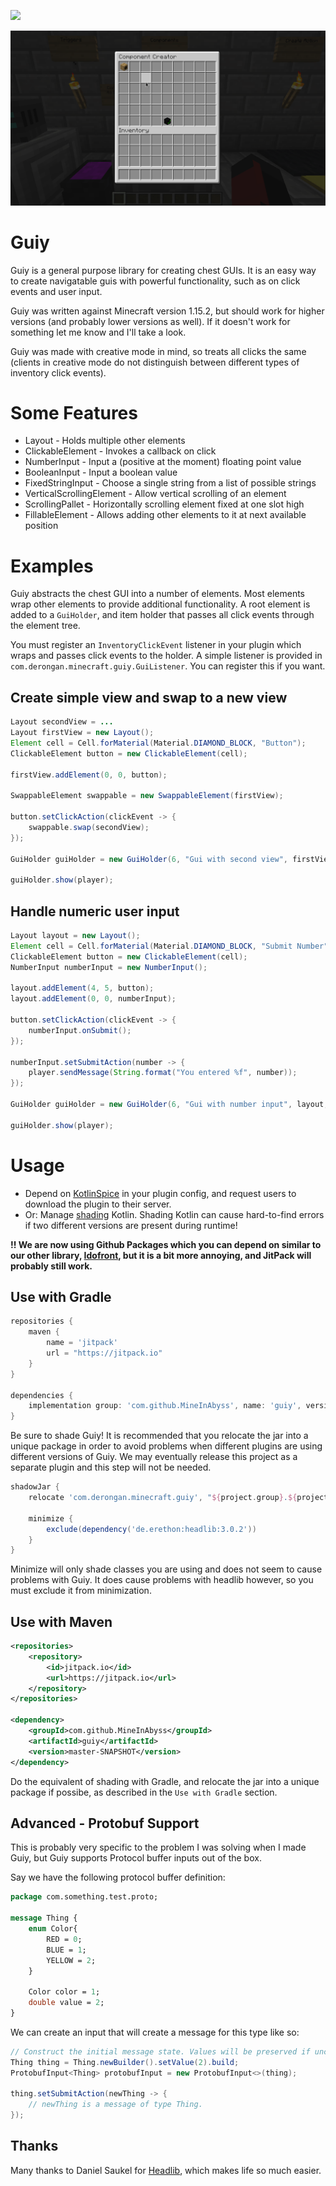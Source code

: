 ![](https://github.com/MineInAbyss/guiy/workflows/Java%20CI/badge.svg)

![](guiy.gif)

# Guiy

Guiy is a general purpose library for creating chest GUIs. It is an easy 
way to create navigatable guis with powerful functionality, such as
on click events and user input.

Guiy was written against Minecraft version 1.15.2, but should work for higher
versions (and probably lower versions as well). If it doesn't work for something let me know and I'll take a look.

Guiy was made with creative mode in mind, so treats all clicks the same (clients in
creative mode do not distinguish between different types of inventory 
click events).

# Some Features
* Layout - Holds multiple other elements
* ClickableElement - Invokes a callback on click
* NumberInput - Input a (positive at the moment) floating point value
* BooleanInput - Input a boolean value
* FixedStringInput - Choose a single string from a list of possible strings
* VerticalScrollingElement - Allow vertical scrolling of an element
* ScrollingPallet - Horizontally scrolling element fixed at one slot high
* FillableElement - Allows adding other elements to it at next available position

# Examples

Guiy abstracts the chest GUI into a number of elements. Most elements
wrap other elements to provide additional functionality. A root element
is added to a `GuiHolder`, and item holder that passes all click events
through the element tree.

You must register an `InventoryClickEvent` listener in your plugin which
wraps and passes click events to the holder. A simple listener is provided
in `com.derongan.minecraft.guiy.GuiListener`. You can register this if
you want.

## Create simple view and swap to a new view
```java
Layout secondView = ...
Layout firstView = new Layout();
Element cell = Cell.forMaterial(Material.DIAMOND_BLOCK, "Button");
ClickableElement button = new ClickableElement(cell);

firstView.addElement(0, 0, button);

SwappableElement swappable = new SwappableElement(firstView);

button.setClickAction(clickEvent -> {
    swappable.swap(secondView);
});

GuiHolder guiHolder = new GuiHolder(6, "Gui with second view", firstView, yourPlugin);

guiHolder.show(player);
```

## Handle numeric user input
```java
Layout layout = new Layout();
Element cell = Cell.forMaterial(Material.DIAMOND_BLOCK, "Submit Number");
ClickableElement button = new ClickableElement(cell);
NumberInput numberInput = new NumberInput();

layout.addElement(4, 5, button);
layout.addElement(0, 0, numberInput);

button.setClickAction(clickEvent -> {
    numberInput.onSubmit();
});

numberInput.setSubmitAction(number -> {
    player.sendMessage(String.format("You entered %f", number));
});

GuiHolder guiHolder = new GuiHolder(6, "Gui with number input", layout, yourPlugin);

guiHolder.show(player);
```

# Usage

- Depend on [KotlinSpice](https://github.com/CultOfClang/KotlinSpice) in your plugin config, and request users to download
the plugin to their server.
- Or: Manage [shading](https://imperceptiblethoughts.com/shadow/) Kotlin. Shading Kotlin can cause hard-to-find errors if two different versions are present during runtime!

**!! We are now using Github Packages which you can depend on similar to our other library, [Idofront](https://github.com/MineInAbyss/Idofront), but it is a bit more annoying, and JitPack will probably still work.**

## Use with Gradle
```groovy
repositories {
    maven {
        name = 'jitpack'
        url = "https://jitpack.io"
    }
}

dependencies {
    implementation group: 'com.github.MineInAbyss', name: 'guiy', version: "master-SNAPSHOT"
}
```

Be sure to shade Guiy! It is recommended that you relocate the jar into a unique package in order to avoid problems when different plugins are using different versions of Guiy. We may eventually release this project as a separate plugin and this step will not be needed.

```groovy
shadowJar {
    relocate 'com.derongan.minecraft.guiy', "${project.group}.${project.name}.guiy".toLowerCase()

    minimize {
        exclude(dependency('de.erethon:headlib:3.0.2'))
    }
}
```

Minimize will only shade classes you are using and does not seem to cause problems with Guiy. It does cause problems with headlib however, so you must exclude it from minimization.

## Use with Maven
```xml
<repositories>
    <repository>
        <id>jitpack.io</id>
        <url>https://jitpack.io</url>
    </repository>
</repositories>

<dependency>
    <groupId>com.github.MineInAbyss</groupId>
    <artifactId>guiy</artifactId>
    <version>master-SNAPSHOT</version>
</dependency>
```

Do the equivalent of shading with Gradle, and relocate the jar into a unique package if possibe, as described in the `Use with Gradle` section.

## Advanced - Protobuf Support
This is probably very specific to the problem I was solving when I made Guiy, 
but Guiy supports Protocol buffer inputs out of the box. 

Say we have the following protocol buffer definition:

```proto
package com.something.test.proto;

message Thing {
    enum Color{
        RED = 0;
        BLUE = 1;
        YELLOW = 2;
    }
    
    Color color = 1;
    double value = 2;
}
```

We can create an input that will create a message for this type like so:

```java
// Construct the initial message state. Values will be preserved if unchanged.
Thing thing = Thing.newBuilder().setValue(2).build;
ProtobufInput<Thing> protobufInput = new ProtobufInput<>(thing);

thing.setSubmitAction(newThing -> {
    // newThing is a message of type Thing.
});
```

## Thanks

Many thanks to Daniel Saukel for [Headlib](https://github.com/DRE2N/HeadLib), which makes life so much easier.
